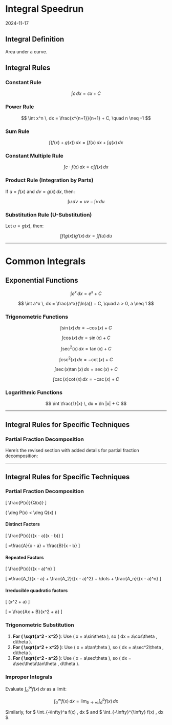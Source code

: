 # Integral Speedrun
2024-11-17

## Integral Definition
Area under a curve.

## Integral Rules

### Constant Rule

$$ \int c \, dx = cx + C $$

### Power Rule

$$ \int x^n \, dx = \frac{x^{n+1}}{n+1} + C, \quad n \neq -1 $$

### Sum Rule

$$ \int (f(x) + g(x)) \, dx = \int f(x) \, dx + \int g(x) \, dx $$

### Constant Multiple Rule

$$ \int c \cdot f(x) \, dx = c \int f(x) \, dx $$

### Product Rule (Integration by Parts)

If $u = f(x)$ and $dv = g(x) \, dx$, then:

$$ \int u \, dv = uv - \int v \, du $$

### Substitution Rule (U-Substitution)

Let $u = g(x)$, then:

$$ \int f(g(x)) g'(x) \, dx = \int f(u) \, du $$

---

# Common Integrals

## Exponential Functions

$$ \int e^x \, dx = e^x + C $$

$$ \int a^x \, dx = \frac{a^x}{\ln(a)} + C, \quad a > 0, a \neq 1 $$

### Trigonometric Functions

$$ \int \sin(x) \, dx = -\cos(x) + C $$

$$ \int \cos(x) \, dx = \sin(x) + C $$

$$ \int \sec^2(x) \, dx = \tan(x) + C $$

$$ \int \csc^2(x) \, dx = -\cot(x) + C $$

$$ \int \sec(x) \tan(x) \, dx = \sec(x) + C $$

$$ \int \csc(x) \cot(x) \, dx = -\csc(x) + C $$

### Logarithmic Functions

$$ \int \frac{1}{x} \, dx = \ln |x| + C $$

---

## Integral Rules for Specific Techniques

### Partial Fraction Decomposition

Here’s the revised section with added details for partial fraction decomposition:

---

## Integral Rules for Specific Techniques

### Partial Fraction Decomposition

\[
\frac{P(x)}{Q(x)}
\]

\( \deg P(x) < \deg Q(x) \)

#### Distinct Factors

\[
\frac{P(x)}{(x - a)(x - b)}
\]

\[
=\frac{A}{x - a} + \frac{B}{x - b}
\]

#### Repeated Factors

\[
\frac{P(x)}{(x - a)^n}
\]

\[
=\frac{A_1}{x - a} + \frac{A_2}{(x - a)^2} + \dots + \frac{A_n}{(x - a)^n}
\]

#### Irreducible quadratic factors
\[
(x^2 + a)
\]

\[
= \frac{Ax + B}{x^2 + a}
\]

### Trigonometric Substitution

1. **For \( \sqrt{a^2 - x^2} \)**: Use \( x = a\sin\theta \), so \( dx = a\cos\theta \, d\theta \).
2. **For \( \sqrt{a^2 + x^2} \)**: Use \( x = a\tan\theta \), so \( dx = a\sec^2\theta \, d\theta \).
3. **For \( \sqrt{x^2 - a^2} \)**: Use \( x = a\sec\theta \), so \( dx = a\sec\theta\tan\theta \, d\theta \).

### Improper Integrals

Evaluate $\int_a^{\infty} f(x) \, dx$ as a limit:

$$ \int_a^{\infty} f(x) \, dx = \lim_{b \to \infty} \int_a^b f(x) \, dx $$

Similarly, for $ \int_{-\infty}^a f(x) \, dx $ and $ \int_{-\infty}^{\infty} f(x) \, dx $.



 